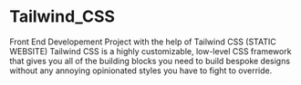 # Tailwind_CSS
Front End Developement Project with the help of Tailwind CSS (STATIC WEBSITE)
Tailwind CSS is a highly customizable, low-level CSS framework that gives you all of the building blocks you need to build bespoke designs without any annoying opinionated styles you have to fight to override.

